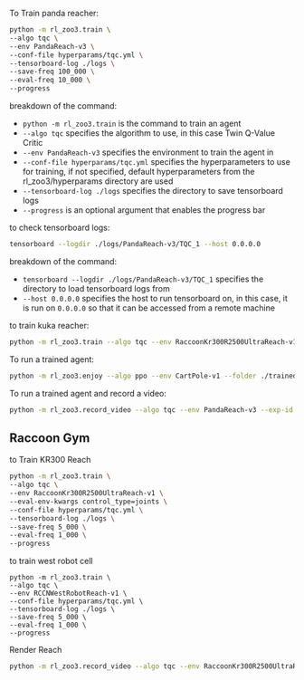 To Train panda reacher:

```bash
python -m rl_zoo3.train \
--algo tqc \
--env PandaReach-v3 \
--conf-file hyperparams/tqc.yml \
--tensorboard-log ./logs \
--save-freq 100_000 \
--eval-freq 10_000 \
--progress
```
breakdown of the command:
- `python -m rl_zoo3.train` is the command to train an agent
- `--algo tqc` specifies the algorithm to use, in this case Twin Q-Value Critic
- `--env PandaReach-v3` specifies the environment to train the agent in
- `--conf-file hyperparams/tqc.yml` specifies the hyperparameters to use for training, if not specified, default hyperparameters from the rl_zoo3/hyperparams directory are used
- `--tensorboard-log ./logs` specifies the directory to save tensorboard logs
- `--progress` is an optional argument that enables the progress bar

to check tensorboard logs:

```bash
tensorboard --logdir ./logs/PandaReach-v3/TQC_1 --host 0.0.0.0
```

breakdown of the command:
- `tensorboard --logdir ./logs/PandaReach-v3/TQC_1` specifies the directory to load tensorboard logs from
- `--host 0.0.0.0` specifies the host to run tensorboard on, in this case, it is run on `0.0.0.0` so that it can be accessed from a remote machine

to train kuka reacher:

```bash
python -m rl_zoo3.train --algo tqc --env RaccoonKr300R2500UltraReach-v1 --conf-file hyperparams/tqc.yml --tensorboard-log ./logs --save-freq 30_000 --eval-freq 5_000 --progress
```

To run a trained agent:

```bash
python -m rl_zoo3.enjoy --algo ppo --env CartPole-v1 --folder ./trained_models/ppo/CartPole-v1
```

To run a trained agent and record a video:

```bash
python -m rl_zoo3.record_video --algo tqc --env PandaReach-v3 --exp-id 1 --folder ./logs -n 100
```

## Raccoon Gym

to Train KR300 Reach

```sh
python -m rl_zoo3.train \
--algo tqc \
--env RaccoonKr300R2500UltraReach-v1 \
--eval-env-kwargs control_type=joints \
--conf-file hyperparams/tqc.yml \
--tensorboard-log ./logs \
--save-freq 5_000 \
--eval-freq 1_000 \
--progress
```

to train west robot cell
```
python -m rl_zoo3.train \
--algo tqc \
--env RCCNWestRobotReach-v1 \
--conf-file hyperparams/tqc.yml \
--tensorboard-log ./logs \
--save-freq 5_000 \
--eval-freq 1_000 \
--progress
```

Render Reach
```sh
python -m rl_zoo3.record_video --algo tqc --env RaccoonKr300R2500UltraReach-v1 --exp-id 1 --folder ./logs -n 500
```
